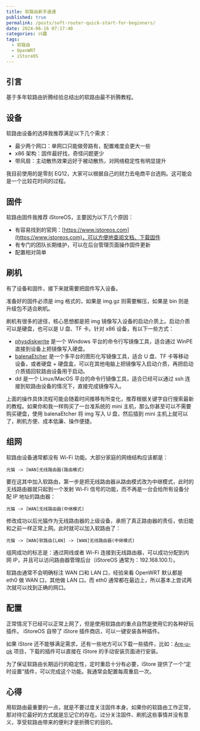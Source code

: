 ```yaml
---
title: 软路由新手速通
published: true
permalink: /posts/soft-router-quick-start-for-beginners/
date: 2024-06-16 07:17:40
categories: 兴趣
tags:
  - 软路由
  - OpenWRT
  - iStoreOS
---
```


## 引言

基于多年软路由折腾经验总结出的软路由最不折腾教程。

## 设备

软路由设备的选择我推荐满足以下几个需求：

- 最少两个网口：单网口只能做旁路有，配置难度会更大一些
- x86 架构：固件最好找，奇怪问题更少
- 带风扇：主动散热效果远好于被动散热，对网络稳定性有明显提升

我目前使用的是零刻 EQ12，大家可以根据自己的财力去电商平台选购。这可能会是一个比较花时间的过程。

## 固件

软路由固件我推荐 iStoreOS，主要因为以下几个原因：

- 有容易找到的官网：[https://www.istoreos.com](https://www.istoreos.com)，可以方便地查阅文档、下载固件
- 有专门的团队长期维护，可以在后台管理页面操作固件更新
- 配置相对简单

## 刷机

有了设备和固件，接下来就需要把固件写入设备。

准备好的固件必须是 img 格式的，如果是 img.gz 则需要解压，如果是 bin 则是升级包不适合刷机。

刷机有很多的途径，核心思想都是把 img 镜像写入设备的启动介质上。启动介质可以是硬盘，也可以是 U 盘、TF 卡。针对 x86 设备，有以下一些方式：

- [physdiskwrite](https://m0n0.ch/wall/physdiskwrite.php) 是一个 Windows 平台的命令行写镜像工具，适合通过 WinPE 直接到设备上把镜像写入硬盘。
- [balenaEtcher](https://etcher.balena.io/) 是一个多平台的图形化写镜像工具，适合 U 盘、TF 卡等移动设备，或者硬盘 + 硬盘盒，可以在其他电脑上把镜像写入启动介质，再把启动介质插回软路由设备用于启动。
- dd 是一个 Linux/MacOS 平台的命令行镜像工具，适合已经可以通过 ssh 连接到软路由设备的情况下，直接完成镜像写入。

上面的操作具体流程可能会随着时间推移有所变化，推荐根据关键字自行搜索最新的教程。如果你和我一样购买了一台准系统的 mini 主机，那么你甚至可以不需要购买硬盘，使用 balenaEtcher 将 img 写入 U 盘，然后插到 mini 主机上就可以了，刷机方便、成本低廉、操作便捷。

## 组网

软路由设备通常都没有 Wi-Fi 功能。大部分家庭的网络结构应该都是：

```
光猫 -> [WAN]无线路由器(路由模式)
```

要在这其中加入软路由，第一步是把无线路由器从路由模式改为中继模式，此时的无线路由器就只起到一个发射 Wi-Fi 信号的功能，而不再是一台会给所有设备分配 IP 地址的路由器：

```
光猫 -> [WAN]无线路由器(中继模式)
```

修改成功以后光猫作为无线路由器的上级设备，承担了真正路由器的责任，依旧能和之前一样正常上网。此时就可以加入软路由了：

```
光猫 -> [WAN]软路由[LAN] -> [WAN]无线路由器(中继模式)
```

组网成功的标志是：通过网线或者 Wi-Fi 连接到无线路由器，可以成功分配到内网 IP，并且可以访问路由器管理后台（iStoreOS 通常为：192.168.100.1）。

软路由通常不会明确标注 WAN 口和 LAN 口，经验来看 OpenWRT 默认都是 eth0 做 WAN 口，其他做 LAN 口。而 eth0 通常都在最边上，所以基本上尝试两次就可以找到正确的网口。

## 配置

正常情况下已经可以正常上网了，但是使用软路由的重点自然是使用它的各种好玩插件。 iStoreOS 自带了 iStore 插件商店，可以一键安装各种插件。

如果 iStore 还不能够满足需求，还有一些地方可以下载一些插件，比如：[Are-u-ok](https://github.com/AUK9527/Are-u-ok) 项目，下载的插件可以直接在 iStore 的手动安装页面进行安装。

为了保证软路由长期运行的稳定性，定时重启十分有必要，iStore 提供了一个“定时设置”插件，可以完成这个功能。我通常会配置每周重启一次。

## 心得

用软路由最重要的一点，就是不要过度关注固件本身。如果你的软路由工作正常，那对待它最好的方式就是忘记它的存在。过分关注固件、刷机这些事情并没有意义，享受软路由带来的便利才是折腾它的目的。
